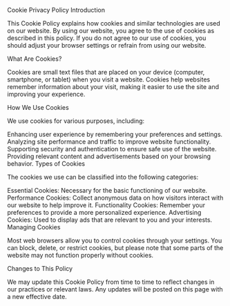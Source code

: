 
Cookie Privacy Policy
Introduction

This Cookie Policy explains how cookies and similar technologies are used on our website. By using our website, you agree to the use of cookies as described in this policy. If you do not agree to our use of cookies, you should adjust your browser settings or refrain from using our website.

What Are Cookies?

Cookies are small text files that are placed on your device (computer, smartphone, or tablet) when you visit a website. Cookies help websites remember information about your visit, making it easier to use the site and improving your experience.

How We Use Cookies

We use cookies for various purposes, including:

Enhancing user experience by remembering your preferences and settings.
Analyzing site performance and traffic to improve website functionality.
Supporting security and authentication to ensure safe use of the website.
Providing relevant content and advertisements based on your browsing behavior.
Types of Cookies

The cookies we use can be classified into the following categories:

Essential Cookies: Necessary for the basic functioning of our website.
Performance Cookies: Collect anonymous data on how visitors interact with our website to help improve it.
Functionality Cookies: Remember your preferences to provide a more personalized experience.
Advertising Cookies: Used to display ads that are relevant to you and your interests.
Managing Cookies

Most web browsers allow you to control cookies through your settings. You can block, delete, or restrict cookies, but please note that some parts of the website may not function properly without cookies.

Changes to This Policy

We may update this Cookie Policy from time to time to reflect changes in our practices or relevant laws. Any updates will be posted on this page with a new effective date.



